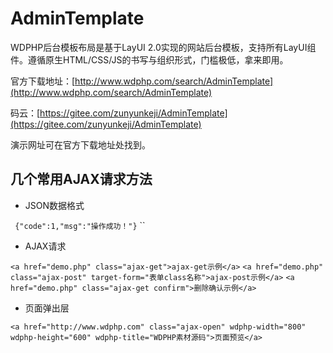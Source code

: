 # AdminTemplate #

WDPHP后台模板布局是基于LayUI 2.0实现的网站后台模板，支持所有LayUI组件。遵循原生HTML/CSS/JS的书写与组织形式，门槛极低，拿来即用。

官方下载地址：[http://www.wdphp.com/search/AdminTemplate](http://www.wdphp.com/search/AdminTemplate)

码云：[https://gitee.com/zunyunkeji/AdminTemplate](https://gitee.com/zunyunkeji/AdminTemplate)

演示网址可在官方下载地址处找到。

## 几个常用AJAX请求方法 ##

- JSON数据格式 

``
{"code":1,"msg":"操作成功！"}``
``

- AJAX请求

``
<a href="demo.php" class="ajax-get">ajax-get示例</a>
``
``
<a href="demo.php" class="ajax-post" target-form="表单class名称">ajax-post示例</a>
``
``
<a href="demo.php" class="ajax-get confirm">删除确认示例</a>
``

- 页面弹出层

``
<a href="http://www.wdphp.com" class="ajax-open" wdphp-width="800" wdphp-height="600" wdphp-title="WDPHP素材源码">页面预览</a>
``